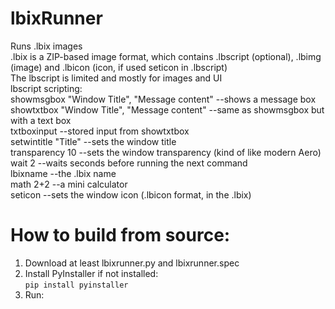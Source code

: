# lbixRunner
Runs .lbix images <br>
.lbix is a ZIP-based image format, which contains .lbscript (optional), .lbimg (image) and .lbicon (icon, if used seticon in .lbscript) <br>
The lbscript is limited and mostly for images and UI <br>
lbscript scripting: <br>
showmsgbox "Window Title", "Message content" --shows a message box <br>
showtxtbox "Window Title", "Message content" --same as showmsgbox but with a text box <br>
txtboxinput --stored input from showtxtbox <br>
setwintitle "Title" --sets the window title <br>
transparency 10 --sets the window transparency (kind of like modern Aero) <br>
wait 2 --waits seconds before running the next command <br>
lbixname --the .lbix name <br>
math 2+2 --a mini calculator <br>
seticon --sets the window icon (.lbicon format, in the .lbix) <br>
# How to build from source: <br>
1. Download at least lbixrunner.py and lbixrunner.spec <br>
2. Install PyInstaller if not installed: <br>
   ```pip install pyinstaller``` <br>
3. Run: <br>
  ```pyinstaller lbixrunner.spec <br>
